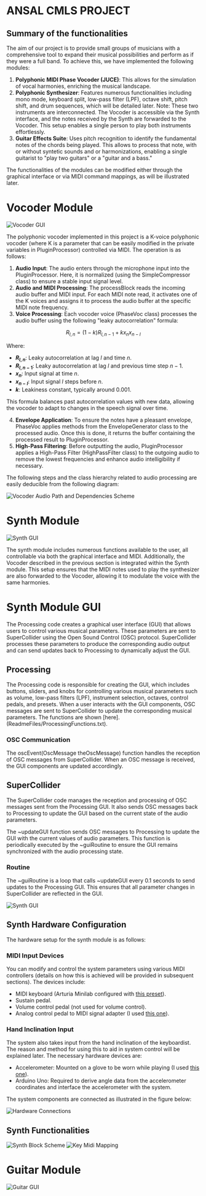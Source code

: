 # ANSAL CMLS PROJECT
## Summary of the functionalities
The aim of our project is to provide small groups of musicians with a comprehensive tool to expand their musical possibilities and perform as if they were a full band. To achieve this, we have implemented the following modules:
1. **Polyphonic MIDI Phase Vocoder (JUCE)**: This allows for the simulation of vocal harmonies, enriching the musical landscape.
2. **Polyphonic Synthesizer**: Features numerous functionalities including mono mode, keyboard split, low-pass filter (LPF), octave shift, pitch shift, and drum sequences, which will be detailed later.
   Note: These two instruments are interconnected. The Vocoder is accessible via the Synth interface, and the notes received by the Synth are forwarded to the Vocoder. This setup enables a single person to play both instruments effortlessly.
3. **Guitar Effects Suite**: Uses pitch recognition to identify the fundamental notes of the chords being played. This allows to process that note, with or without syntetic sounds and or harmonizations, enabling a single guitarist to "play two guitars" or a "guitar and a bass."

The functionalities of the modules can be modified either through the graphical interface or via MIDI command mappings, as will be illustrated later.

# Vocoder Module
![Vocoder GUI](ReadmeFiles/VocoderGUI.png)

The polyphonic vocoder implemented in this project is a K-voice polyphonic vocoder (where K is a parameter that can be easily modified in the private variables in PluginProcessor) controlled via MIDI. The operation is as follows:

1. **Audio Input**: The audio enters through the microphone input into the PluginProcessor. Here, it is normalized (using the SimpleCompressor class) to ensure a stable input signal level.
2. **Audio and MIDI Processing**: The processBlock reads the incoming audio buffer and MIDI input. For each MIDI note read, it activates one of the K voices and assigns it to process the audio buffer at the specific MIDI note frequency.
3. **Voice Processing**: Each vocoder voice (PhaseVoc class) processes the audio buffer using the following "leaky autocorrelation" formula:

$$ R_{l,n} = (1 - k) R_{l,n-1} + k x_n x_{n-l} $$

   Where: 
   - **$R_{l,n}$**: Leaky autocorrelation at lag $l$ and time $n$.
   - **$R_{l,n-1}$**: Leaky autocorrelation at lag $l$ and previous time step $n-1$.
   - **$x_n$**: Input signal at time $n$.
   - **$x_{n-l}$**: Input signal $l$ steps before $n$.
   - **$k$**: Leakiness constant, typically around $0.001$.

  This formula balances past autocorrelation values with new data, allowing the vocoder to adapt to changes in the speech signal over time.

4. **Envelope Application**: To ensure the notes have a pleasant envelope, PhaseVoc applies methods from the EnvelopeGenerator class to the processed audio. Once this is done, it returns the buffer containing the processed result to PluginProcessor.
5. **High-Pass Filtering**: Before outputting the audio, PluginProcessor applies a High-Pass Filter (HighPassFilter class) to the outgoing audio to remove the lowest frequencies and enhance audio intelligibility if necessary.

The following steps and the class hierarchy related to audio processing are easily deducible from the following diagram:

![Vocoder Audio Path and Dependencies Scheme](ReadmeFiles/VocoderChain.png)

# Synth Module
![Synth GUI](ReadmeFiles/GUIDiagram.png)

The synth module includes numerous functions available to the user, all controllable via both the graphical interface and MIDI. Additionally, the Vocoder described in the previous section is integrated within the Synth module. This setup ensures that the MIDI notes used to play the synthesizer are also forwarded to the Vocoder, allowing it to modulate the voice with the same harmonies.

# Synth Module GUI
The Processing code creates a graphical user interface (GUI) that allows users to control various musical parameters. These parameters are sent to SuperCollider using the Open Sound Control (OSC) protocol. SuperCollider processes these parameters to produce the corresponding audio output and can send updates back to Processing to dynamically adjust the GUI.

## Processing
The Processing code is responsible for creating the GUI, which includes buttons, sliders, and knobs for controlling various musical parameters such as volume, low-pass filters (LPF), instrument selection, octaves, control pedals, and presets. When a user interacts with the GUI components, OSC messages are sent to SuperCollider to update the corresponding musical parameters. The functions are shown [here].(ReadmeFiles/ProcessingFunctions.txt).

### OSC Communication
The oscEvent(OscMessage theOscMessage) function handles the reception of OSC messages from SuperCollider. When an OSC message is received, the GUI components are updated accordingly.

## SuperCollider
The SuperCollider code manages the reception and processing of OSC messages sent from the Processing GUI. It also sends OSC messages back to Processing to update the GUI based on the current state of the audio parameters.

The ~updateGUI function sends OSC messages to Processing to update the GUI with the current values of audio parameters. This function is periodically executed by the ~guiRoutine to ensure the GUI remains synchronized with the audio processing state.

### Routine
The ~guiRoutine is a loop that calls ~updateGUI every 0.1 seconds to send updates to the Processing GUI. This ensures that all parameter changes in SuperCollider are reflected in the GUI.

![Synth GUI](ReadmeFiles/CommunicationDiagram.png)

## Synth Hardware Configuration
The hardware setup for the synth module is as follows:
### MIDI Input Devices
You can modify and control the system parameters using various MIDI controllers (details on how this is achieved will be provided in subsequent sections). The devices include:
* MIDI keyboard (Arturia Minilab configured with [this preset](ReadmeFiles/MIDIMapConfig.minilabmk2)).
* Sustain pedal.
* Volume control pedal (not used for volume control).
* Analog control pedal to MIDI signal adapter (I used [this one](https://beatbars.com/en/dual-to-midi.html)).
### Hand Inclination Input
The system also takes input from the hand inclination of the keyboardist. The reason and method for using this to aid in system control will be explained later. The necessary hardware devices are:
* Accelerometer: Mounted on a glove to be worn while playing (I used [this one](https://wiki.dfrobot.com/Triple_Axis_Accelerometer_MMA7361_SKU_DFR0143)).
* Arduino Uno: Required to derive angle data from the accelerometer coordinates and interface the accelerometer with the system.

The system components are connected as illustrated in the figure below:

![Hardware Connections](ReadmeFiles/SynthHardwareConnections_noLab.png)

## Synth Functionalities
![Synth Block Scheme](ReadmeFiles/SynthClassScheme.png)
![Key Midi Mapping](ReadmeFiles/KeyMidiMapping_noLab.png)


# Guitar Module
![Guitar GUI](ReadmeFiles/GuitarGUI.png)
